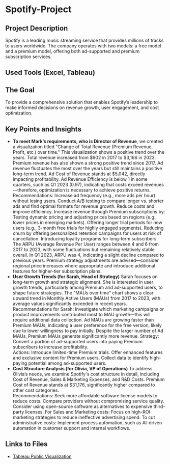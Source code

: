 # Spotify-Project
## Project Description
Spotify is a leading music streaming service that provides millions of tracks to users worldwide. The company operates with two models: a free model and a premium model, offering both ad-supported and premium subscription services.
## Used Tools (Excel, Tableau)
## The Goal
To provide a comprehensive solution that enables Spotify’s leadership to make informed decisions on revenue growth, user engagement, and cost optimization.
## Key Points and Insights
- **To meet Mark’s requirements, who is Director of Revenue**, we created a visualization titled "Change of Total Revenue (Premium Revenue, Profit, etc.) over time." This visualization shows a positive trend over the years.
Total revenue increased from $902 in 2017 to $3,166 in 2023. Premium revenue has also shown a strong positive trend since 2017.
Ad revenue fluctuates the most over the years but still maintains a positive long-term trend.
Ad Cost of Revenue stands at $5,042, directly impacting profitability.
Ad Revenue Efficiency is below 1 in some quarters, such as Q1 2023 (0.97), indicating that costs exceed revenues—therefore, optimization is necessary to achieve positive returns.<br>
Recommendations:
Increase ad frequency (e.g., more ads per hour) without losing users.
Conduct A/B testing to compare longer vs. shorter ads and find optimal formats for revenue growth.
Reduce costs and improve efficiency.
Increase revenue through Premium subscriptions by:
Testing dynamic pricing and adjusting prices based on regions (e.g., lower prices in emerging markets).
Offering longer trial periods for new users (e.g., 3-month free trials for highly engaged segments).
Reducing churn by offering personalized retention campaigns for users at risk of cancellation.
Introducing loyalty programs for long-term subscribers.
The ARPU (Average Revenue Per User) ranges between 4 and 6 from 2017 to 2023, with some fluctuations but remaining relatively stable overall.
In Q1 2023, ARPU was 4, indicating a slight decline compared to previous years.
Premium strategy adjustments are advised—consider regional price increases where appropriate and introduce additional features for higher-tier subscription plans.
- **User Growth Trends (for Sarah, Head of Strategy)**
Sarah focuses on long-term growth and strategic alignment. She is interested in user growth trends, particularly among Premium and ad-supported users, to shape future strategies.
The "MAUs over time" chart shows a clear upward trend in Monthly Active Users (MAUs) from 2017 to 2023, with average values significantly exceeded in recent years.<br>
Recommendations for Sarah:
Investigate which marketing campaigns or product improvements contributed most to MAU growth—this will require additional data collection.
Ad MAUs are growing faster than Premium MAUs, indicating a user preference for the free version, likely due to lower willingness to pay initially.
Despite the larger number of Ad MAUs, Premium MAUs generate significantly more revenue.
Strategy: Convert a portion of ad-supported users into paying Premium subscribers to increase profitability.<br>
Actions:
Introduce limited-time Premium trials.
Offer enhanced features and exclusive content for Premium users.
Collect data to identify high-paying potential among ad-supported users.
- **Cost Structure Analysis (for Olivia, VP of Operations)** 
To address Olivia’s needs, we examine Spotify's cost structure in detail, including Cost of Revenue, Sales & Marketing Expenses, and R&D Costs.
Premium Cost of Revenue stands at $31,176, significantly higher compared to other cost categories.<br>
Recommendations:
Seek more affordable software license models to reduce costs.
Compare providers without compromising service quality.
Consider using open-source software as alternatives to expensive third-party licenses.
For Sales and Marketing costs:
Focus on high-ROI marketing strategies to reduce ineffective advertising spend.
To cut administrative costs:
Implement process automation, such as AI-driven automation in customer support and internal workflows.
## Links to Files
- [Tableau Public Visualization](https://public.tableau.com/views/SpotifyProjekt2016-2023/Dashboard42?:language=de-DE&:sid=&:redirect=auth&:display_count=n&:origin=viz_share_link)
